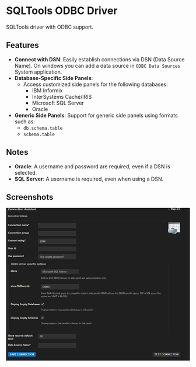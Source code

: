 # SQLTools ODBC Driver
SQLTools driver with ODBC support.
## Features

- **Connect with DSN**: Easily establish connections via DSN (Data Source Name). On windows you can add a data source in `ODBC Data Sources` System application.
- **Database-Specific Side Panels**: 
  - Access customized side panels for the following databases:
    - IBM Informix
    - InterSystems Caché/IRIS
    - Microsoft SQL Server
    - Oracle
- **Generic Side Panels**: Support for generic side panels using formats such as:
  - `db.schema.table`
  - `schema.table`

## Notes

- **Oracle**: A username and password are required, even if a DSN is selected.
- **SQL Server**: A username is required, even when using a DSN.

## Screenshots
![Connection Assistant](https://raw.githubusercontent.com/fzhem/sqltools-odbc-driver/main/screenshots/connection-assistant.jpg)